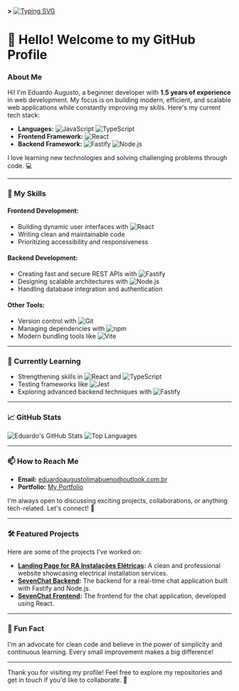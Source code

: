 **>** [![Typing SVG](https://readme-typing-svg.herokuapp.com?font=Poppins&weight=600&size=40&pause=1000&color=F7F7F7&width=600&height=80&lines=Eduardo+Frontend+Developer;Eduardo+Backend+Developer)](https://git.io/typing-svg)
# 👋 Hello! Welcome to my GitHub Profile

### About Me
Hi! I'm Eduardo Augusto, a beginner developer with **1.5 years of experience** in web development. My focus is on building modern, efficient, and scalable web applications while constantly improving my skills. Here's my current tech stack:

- **Languages:** ![JavaScript](https://img.shields.io/badge/-JavaScript-F7DF1E?style=flat&logo=javascript&logoColor=black) ![TypeScript](https://img.shields.io/badge/-TypeScript-3178C6?style=flat&logo=typescript&logoColor=white)  
- **Frontend Framework:** ![React](https://img.shields.io/badge/-React-61DAFB?style=flat&logo=react&logoColor=black)  
- **Backend Framework:** ![Fastify](https://img.shields.io/badge/-Fastify-000000?style=flat&logo=fastify&logoColor=white) ![Node.js](https://img.shields.io/badge/-Node.js-339933?style=flat&logo=node.js&logoColor=white)  

I love learning new technologies and solving challenging problems through code. 💻

---

### 🚀 My Skills

#### Frontend Development:
- Building dynamic user interfaces with ![React](https://img.shields.io/badge/-React-61DAFB?style=flat&logo=react&logoColor=black)
- Writing clean and maintainable code
- Prioritizing accessibility and responsiveness

#### Backend Development:
- Creating fast and secure REST APIs with ![Fastify](https://img.shields.io/badge/-Fastify-000000?style=flat&logo=fastify&logoColor=white)
- Designing scalable architectures with ![Node.js](https://img.shields.io/badge/-Node.js-339933?style=flat&logo=node.js&logoColor=white)
- Handling database integration and authentication

#### Other Tools:
- Version control with ![Git](https://img.shields.io/badge/-Git-F05032?style=flat&logo=git&logoColor=white)
- Managing dependencies with ![npm](https://img.shields.io/badge/-npm-CB3837?style=flat&logo=npm&logoColor=white)
- Modern bundling tools like ![Vite](https://img.shields.io/badge/-Vite-646CFF?style=flat&logo=vite&logoColor=white)

---

### 🌱 Currently Learning
- Strengthening skills in ![React](https://img.shields.io/badge/-React-61DAFB?style=flat&logo=react&logoColor=black) and ![TypeScript](https://img.shields.io/badge/-TypeScript-3178C6?style=flat&logo=typescript&logoColor=white)
- Testing frameworks like ![Jest](https://img.shields.io/badge/-Jest-C21325?style=flat&logo=jest&logoColor=white)
- Exploring advanced backend techniques with ![Fastify](https://img.shields.io/badge/-Fastify-000000?style=flat&logo=fastify&logoColor=white)

---

### 📈 GitHub Stats
![Eduardo's GitHub Stats](https://github-readme-stats.vercel.app/api?username=D3vEduardo&show_icons=true&theme=radical)
![Top Languages](https://github-readme-stats.vercel.app/api/top-langs/?username=D3vEduardo&layout=compact&theme=radical)

---

### 📫 How to Reach Me
- **Email:** [eduardoaugustolimabueno@outlook.com.br](mailto:eduardoaugustolimabueno@outlook.com.br)  
- **Portfolio:** [My Portfolio](https://eduardoaugusto.vercel.app)  

I'm always open to discussing exciting projects, collaborations, or anything tech-related. Let's connect! 🌟

---

### 🛠️ Featured Projects
Here are some of the projects I've worked on:

- **[Landing Page for RA Instalações Elétricas](https://github.com/D3vEduardo/RaWEbsite):** A clean and professional website showcasing electrical installation services.
- **[SevenChat Backend](https://github.com/D3vEduardo/SevenChatAPI):** The backend for a real-time chat application built with Fastify and Node.js.
- **[SevenChat Frontend](https://github.com/D3vEduardo/SevenChatWebsite):** The frontend for the chat application, developed using React.

---

### 🌟 Fun Fact
I'm an advocate for clean code and believe in the power of simplicity and continuous learning. Every small improvement makes a big difference!

---

Thank you for visiting my profile! Feel free to explore my repositories and get in touch if you'd like to collaborate. 🚀
